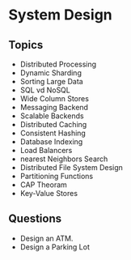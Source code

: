# System Design

## Topics

* Distributed Processing
* Dynamic Sharding
* Sorting Large Data
* SQL vd NoSQL
* Wide Column Stores
* Messaging Backend
* Scalable Backends
* Distributed Caching
* Consistent Hashing
* Database Indexing
* Load Balancers
* nearest Neighbors Search
* Distributed File System Design
* Partitioning Functions
* CAP Theoram
* Key-Value Stores

## Questions

* Design an ATM.
* Design a Parking Lot